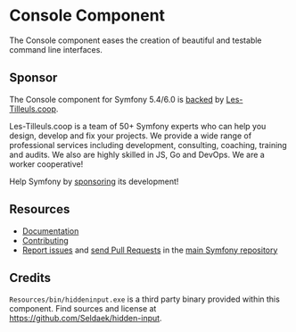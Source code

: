# Console Component

The Console component eases the creation of beautiful and testable command line
interfaces.

## Sponsor

The Console component for Symfony 5.4/6.0 is [backed][1] by [Les-Tilleuls.coop][2].

Les-Tilleuls.coop is a team of 50+ Symfony experts who can help you design, develop and
fix your projects. We provide a wide range of professional services including development,
consulting, coaching, training and audits. We also are highly skilled in JS, Go and DevOps.
We are a worker cooperative!

Help Symfony by [sponsoring][3] its development!

## Resources

-   [Documentation](https://symfony.com/doc/current/components/console.html)
-   [Contributing](https://symfony.com/doc/current/contributing//)
-   [Report issues](https://github.com/symfony/symfony/issues) and
    [send Pull Requests](https://github.com/symfony/symfony/pulls)
    in the [main Symfony repository](https://github.com/symfony/symfony)

## Credits

`Resources/bin/hiddeninput.exe` is a third party binary provided within this
component. Find sources and license at https://github.com/Seldaek/hidden-input.

[1]: https://symfony.com/backers
[2]: https://les-tilleuls.coop
[3]: https://symfony.com/sponsor

